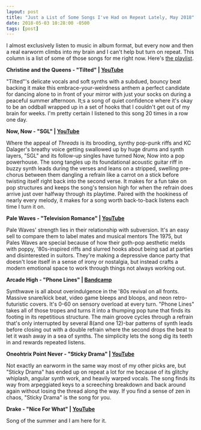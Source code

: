```yaml
---
layout: post
title: "Just a List of Some Songs I've Had on Repeat Lately, May 2018"
date: 2018-05-03 10:28:00 -0500
tags: [post]
---
```

I almost exclusively listen to music in album format, but every now and then a real earworm climbs into my brain and I can't help but turn on repeat. This column is a list of some of those songs for me right now. Here's [the playlist](https://open.spotify.com/user/1265852/playlist/43c8UAhyJteiaDCSczTXWB?si=0p_Jzq5GTs6yMhhIirI1Yw).

**Christine and the Queens - "Tilted" &#124; [YouTube](https://youtu.be/9RBzsjga73s)**

"Tilted"'s delicate vocals and soft synths with a subdued, bouncy beat backing it make this embrace-your-weirdness anthem a perfect candidate for dancing alone to in front of your mirror with just your socks on during a peaceful summer afternoon. It;s a song of quiet confidence where it's okay to be an oddball wrapped up in a set of hooks that I couldn't get out of my brain for weeks. I'm pretty certain I listened to this song 20 times in a row one day.

**Now, Now - "SGL" &#124; [YouTube](https://youtu.be/8ahcV_3oE6Q)**

Where the appeal of *Threads* is its brooding, synthy pop-punk riffs and KC Dalager's breathy voice getting swallowed up by huge drums and synth layers, "SGL" and its follow-up singles have turned Now, Now into a pop powerhouse. The song tangles up its foundational acoustic guitar riff in buzzy synth leads during the verses and leans on a stripped, swelling pre-chorus between them dangling a refrain like a carrot on a stick before twisting itself right back into the second verse. It makes for a fun take on pop structures and keeps the song's tension high for when the refrain does arrive just over halfway through its playtime. Paired with the hookiness of nearly every melody, it makes for a song worth back-to-back listens each time I turn it on.

**Pale Waves - "Television Romance" &#124; [YouTube](https://youtu.be/d1FbCcsmzQk)**

Pale Waves' strength lies in their relationship with subversion. It's an easy sell to compare them to label mates and musical mentors The 1975, but Pales Waves are special because of how their goth-pop aesthetic melds with poppy, '80s-inspired riffs and slurred hooks about being sad at parties and disinterested in suitors. They're making a depressive dance party that doesn't lose itself in a sense of irony or nostalgia, but instead crafts a modern emotional space to work through things not always working out.

**Arcade High - "Phone Lines" &#124; [Bandcamp](https://telefuturenow.bandcamp.com/track/phone-lines-feat-hayley-stewart)**

Synthwave is all about overindulgence in the '80s revival on all fronts. Massive snare/kick beat, video game bleeps and bloops, and neon retro-futuristic covers. It's 0-60 on sensory overload at every turn. "Phone Lines" takes all of those tropes and turns it into a thumping pop tune that finds its footing in its repetitious structure. The main groove cycles through a refrain that's only interrupted by several 8(and one 12)-bar patterns of synth leads before closing out with a double refrain where the second drops the beat to let it wash away in a sea of synths. The simplicity lets the song dig its teeth in and rewards repeated listens.

**Oneohtrix Point Never - "Sticky Drama" &#124; [YouTube](https://youtu.be/td-e4i2BL_Q)**

Not exactly an earworm in the same way most of my other picks are, but "Sticky Drama" has ended up on repeat a lot for me because of its glitchy whiplash, angular synth work, and heavily warped vocals. The song finds its way from arpeggiated keys to a screeching breakdown and back around again without losing the thread along the way. If you find a sense of zen in chaos, "Sticky Drama" is the song for you. 

**Drake - "Nice For What" &#124; [YouTube](https://youtu.be/U9BwWKXjVaI)**

Song of the summer and I am here for it.
